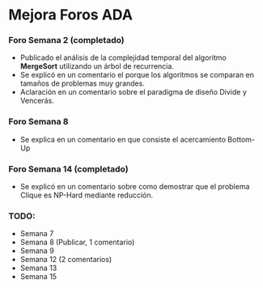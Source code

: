 # Mejora Foros ADA

### Foro Semana 2 (completado)

- Publicado el análisis de la complejidad temporal del algoritmo **MergeSort** utilizando un árbol de recurrencia.
- Se explicó en un comentario el porque los algoritmos se comparan en tamaños de problemas muy grandes.
- Aclaración en un comentario sobre el paradigma de diseño Divide y Vencerás.

### Foro Semana 8

- Se explica en un comentario en que consiste el acercamiento Bottom-Up

### Foro Semana 14 (completado)

- Se explicó en un comentario sobre como demostrar que el problema Clique es NP-Hard mediante reducción.

### TODO:

- Semana 7
- Semana 8 (Publicar, 1 comentario)
- Semana 9
- Semana 12 (2 comentarios)
- Semana 13
- Semana 15
